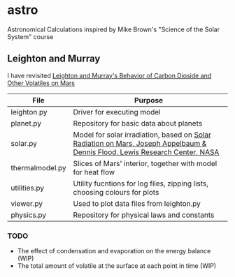 # astro
Astronomical Calculations inspired by Mike Brown's "Science of the Solar System" course

## Leighton and Murray

I have revisited [Leighton and Murray's Behavior of Carbon Dioside and Other Volatiles on Mars](http://www.mars.asu.edu/christensen/classdocs/Leighton_BehavioCO2_science_66.pdf)


| File | Purpose |
| ------------------------- | ----------------------------|
| leighton.py | Driver for executing model |
| planet.py |  Repository for basic data about planets |
| solar.py |  Model for solar irradiation, based on [Solar Radiation on Mars, Joseph Appelbaum & Dennis Flood, Lewis Research Center, NASA](http://ntrs.nasa.gov/archive/nasa/casi.ntrs.nasa.gov/19890018252.pdf) |
| thermalmodel.py | Slices of Mars' interior, together with model for heat flow |
| utilities.py | Utility fucntions for log files, zipping lists, choosing colours for plots |
| viewer.py | Used to plot data files from leighton.py |
| physics.py | Repository for physical laws and constants |

### TODO

 * The effect of condensation and evaporation on the energy balance (WIP)
 * The total amount of volatile at the surface at each point in time (WIP)

